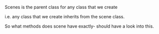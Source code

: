Scenes is the parent class for any class that we create

i.e. any class that we create inherits from the scene class.

So what methods does scene have exactly- should have a look into this.

